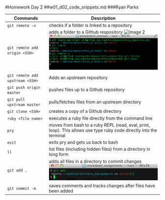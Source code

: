 #Homework Day 2
##w01_d02_code_snippets.md
###Ryan Parks


Commands | Description
-------- | -----------
`git remote -v`  | checks if a folder is linked to a repository
`git remote add origin <SSH>`  | adds a folder to a Github respository  ![](~/Desktop/markdown_assignments/homework2_image2.jpg "image 2")  <img src="./homework2_image1.jpg">
`git remote add upstream <SSH>` | Adds an upstream repository
`git push origin master` | pushes files up to a Github repository
`git pull upstream master` | pulls/fetches files from an upstream directory 
`git clone <SSH>`  |  creates a copy of a Github directory
`ruby <file name>`   | executes a ruby file directly from the command line
`pry`   | moves from bash to a ruby REPL (read, eval, print, loop).  This allows use type ruby code directly into the terminal
`exit`   |  exits pry and gets us back to bash
`ll`   |  list files (including hidden files) from a directory in long form
`git add .`   | adds all files in a directory to commit changes <img src="./homework2_image2.jpeg">
`git commit -m`   | saves comments and tracks changes after files have been added

